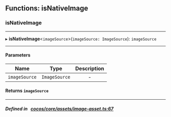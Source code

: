 ## Functions: isNativeImage

### isNativeImage


___
▸ **isNativeImage**<`imageSource`\>(`imageSource: ImageSource`): `imageSource`
___


#### Parameters

| Name | Type | Description |
| :------: | :------: | :------: |
| `imageSource` | `ImageSource` | - |


#### Returns `imageSource` 
___


##### Defined in &nbsp;   [cocos/core/assets/image-asset.ts:67](https://github.com/cocos-creator/engine/blob/c7bf6b8a9/cocos/core/assets/image-asset.ts#L67)&nbsp;
